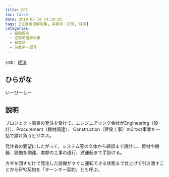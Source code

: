 ```yaml
---
title: EPC
toc: false
date: 2018-05-18 14:29:50
tags: [证券用语解说集, 英数字・記号, 経済]
categories:
  - 金融服务
  - 证券用语解说集
  - 日本語
  - 英数字・記号
---
```


`分類：` [経済](/tags/経済/)

## ひらがな

いーぴーしー

## 説明

プロジェクト事業の発注を受けて、エンジニアリング会社がEngineering（設計）、Procurement（機材調達）、 Construction（建設工事）の3つの事業を一括で請け負うビジネス。

発注者の要望にしたがって、システム等の全体から細部まで設計し、資材や機器、設備を調達、実際の工事の遂行、試運転まで手掛ける。

カギを回すだけで発注した設備がすぐに運転できる状態まで仕上げて引き渡すことからEPC契約を「ターンキー契約」とも呼ぶ。
